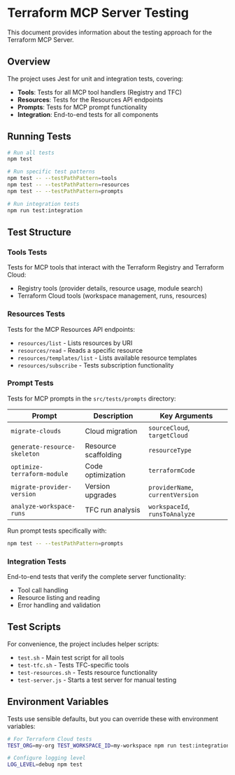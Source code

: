 # Terraform MCP Server Testing

This document provides information about the testing approach for the Terraform MCP Server.

## Overview

The project uses Jest for unit and integration tests, covering:

- **Tools**: Tests for all MCP tool handlers (Registry and TFC)
- **Resources**: Tests for the Resources API endpoints
- **Prompts**: Tests for MCP prompt functionality
- **Integration**: End-to-end tests for all components

## Running Tests

```bash
# Run all tests
npm test

# Run specific test patterns
npm test -- --testPathPattern=tools
npm test -- --testPathPattern=resources
npm test -- --testPathPattern=prompts

# Run integration tests
npm run test:integration
```

## Test Structure

### Tools Tests

Tests for MCP tools that interact with the Terraform Registry and Terraform Cloud:

- Registry tools (provider details, resource usage, module search)
- Terraform Cloud tools (workspace management, runs, resources)

### Resources Tests

Tests for the MCP Resources API endpoints:

- `resources/list` - Lists resources by URI
- `resources/read` - Reads a specific resource
- `resources/templates/list` - Lists available resource templates
- `resources/subscribe` - Tests subscription functionality

### Prompt Tests

Tests for MCP prompts in the `src/tests/prompts` directory:

| Prompt | Description | Key Arguments |
|--------|-------------|---------------|
| `migrate-clouds` | Cloud migration | `sourceCloud`, `targetCloud` |
| `generate-resource-skeleton` | Resource scaffolding | `resourceType` |
| `optimize-terraform-module` | Code optimization | `terraformCode` |
| `migrate-provider-version` | Version upgrades | `providerName`, `currentVersion` |
| `analyze-workspace-runs` | TFC run analysis | `workspaceId`, `runsToAnalyze` |

Run prompt tests specifically with:

```bash
npm test -- --testPathPattern=prompts
```

### Integration Tests

End-to-end tests that verify the complete server functionality:

- Tool call handling
- Resource listing and reading
- Error handling and validation

## Test Scripts

For convenience, the project includes helper scripts:

- `test.sh` - Main test script for all tools
- `test-tfc.sh` - Tests TFC-specific tools
- `test-resources.sh` - Tests resource functionality
- `test-server.js` - Starts a test server for manual testing

## Environment Variables

Tests use sensible defaults, but you can override these with environment variables:

```bash
# For Terraform Cloud tests
TEST_ORG=my-org TEST_WORKSPACE_ID=my-workspace npm run test:integration

# Configure logging level
LOG_LEVEL=debug npm test
```